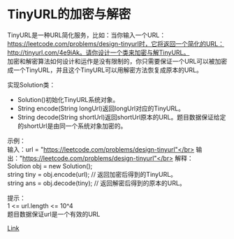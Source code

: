 <h1>TinyURL的加密与解密</h1>

TinyURL是一种URL简化服务，比如：当你输入一个URL：https://leetcode.com/problems/design-tinyurl时，它将返回一个简化的URL：http://tinyurl.com/4e9iAk。请你设计一个类来加密与解TinyURL。</br>
加密和解密算法如何设计和运作是没有限制的，你只需要保证一个URL可以被加密成一个TinyURL，并且这个TinyURL可以用解密方法恢复成原本的URL。</br>

实现Solution类：</br>
- Solution()初始化TinyURL系统对象。</br>
- String encode(String longUrl)返回longUrl对应的TinyURL。</br>
- String decode(String shortUrl)返回shortUrl原本的URL。题目数据保证给定的shortUrl是由同一个系统对象加密的。</br>

示例：</br>
输入：url = "https://leetcode.com/problems/design-tinyurl"</br>
输出："https://leetcode.com/problems/design-tinyurl"</br>
解释：</br>
Solution obj = new Solution();</br>
string tiny = obj.encode(url); // 返回加密后得到的TinyURL。</br>
string ans = obj.decode(tiny); // 返回解密后得到的原本的URL。</br>

提示：</br>
1 <= url.length <= 10^4</br>
题目数据保证url是一个有效的URL</br>

[Link](https://leetcode.cn/problems/encode-and-decode-tinyurl/)
